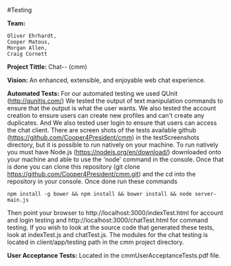 #Testing

**Team:**

	Oliver Ehrhardt,
	Cooper Matous,
	Morgan Allen,
	Craig Cornett

**Project Tittle:** Chat-- (cmm)

**Vision:** An enhanced, extensible, and enjoyable web chat experience.

**Automated Tests:**
	For our automated testing we used QUnit (http://qunitjs.com/)
	We tested the output of text manipulation commands to ensure that the output is what the user wants.
	We also tested the account creation to ensure users can create new profiles and can't create
	any duplicates. And We also tested user login to ensure that users can access the chat client.
	There are screen shots of the tests available github (https://github.com/Cooper4President/cmm) in the
	testScreenshots directory, but it is possible to run natively on your machine.
	To run natively you must have Node.js (https://nodejs.org/en/download/) downloaded onto your machine and able 
	to use the 'node' command in the console. Once that is done you can clone this repository 
	(git clone https://github.com/Cooper4President/cmm.git) and the cd into the repository in your console.
	Once done run these commands
	
	npm install -g bower && npm install && bower install && node server-main.js
	
 Then point your
	browser to http://localhost:3000/indexTest.html for account and login testing and http://localhost:3000/chatTest.html
	for command testing. If you wish to look at the source code that generated these tests, 
	look at indexTest.js and chatTest.js. The modules for the chat testing is located in client/app/testing path in the cmm 
	project directory. 

**User Acceptance Tests:**
	Located in the cmmUserAcceptanceTests.pdf file.
	
